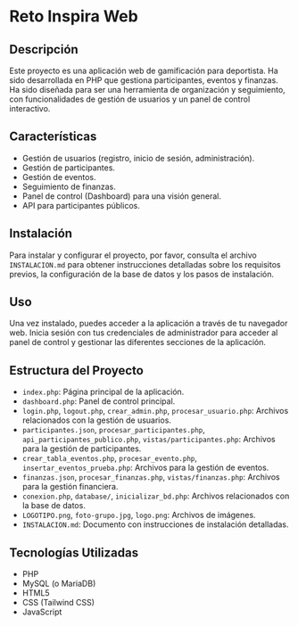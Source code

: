 # Reto Inspira Web

## Descripción
Este proyecto es una aplicación web de gamificación para deportista. Ha sido desarrollada en PHP que gestiona participantes, eventos y finanzas. Ha sido diseñada para ser una herramienta de organización y seguimiento, con funcionalidades de gestión de usuarios y un panel de control interactivo.

## Características
- Gestión de usuarios (registro, inicio de sesión, administración).
- Gestión de participantes.
- Gestión de eventos.
- Seguimiento de finanzas.
- Panel de control (Dashboard) para una visión general.
- API para participantes públicos.

## Instalación
Para instalar y configurar el proyecto, por favor, consulta el archivo `INSTALACION.md` para obtener instrucciones detalladas sobre los requisitos previos, la configuración de la base de datos y los pasos de instalación.

## Uso
Una vez instalado, puedes acceder a la aplicación a través de tu navegador web. Inicia sesión con tus credenciales de administrador para acceder al panel de control y gestionar las diferentes secciones de la aplicación.

## Estructura del Proyecto
- `index.php`: Página principal de la aplicación.
- `dashboard.php`: Panel de control principal.
- `login.php`, `logout.php`, `crear_admin.php`, `procesar_usuario.php`: Archivos relacionados con la gestión de usuarios.
- `participantes.json`, `procesar_participantes.php`, `api_participantes_publico.php`, `vistas/participantes.php`: Archivos para la gestión de participantes.
- `crear_tabla_eventos.php`, `procesar_evento.php`, `insertar_eventos_prueba.php`: Archivos para la gestión de eventos.
- `finanzas.json`, `procesar_finanzas.php`, `vistas/finanzas.php`: Archivos para la gestión financiera.
- `conexion.php`, `database/`, `inicializar_bd.php`: Archivos relacionados con la base de datos.
- `LOGOTIPO.png`, `foto-grupo.jpg`, `logo.png`: Archivos de imágenes.
- `INSTALACION.md`: Documento con instrucciones de instalación detalladas.

## Tecnologías Utilizadas
- PHP
- MySQL (o MariaDB)
- HTML5
- CSS (Tailwind CSS)
- JavaScript